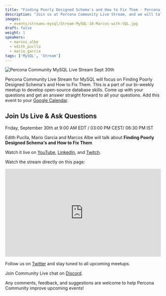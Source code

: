 ```yaml
---
title: "Finding Poorly Designed Schema's and How to Fix Them - Percona Community MySQL Live Stream & Chat - Sept 30th"
description: "Join us at Percona Community Live Stream, and we will talk about Finding Poorly Designed Schema's and How to Fix Them with database experts on Friday, September 30th at 9:00 AM EDT  / 03:00 PM CEST/ 06:30 PM IST"
images:
  - events/streams-mysql/Stream-MySQL-10-Marcos-with-SQL.jpg
draft: false
weight: 1
speakers:
  - marcos_albe
  - edith_puclla
  - mario_garcia
tags: ['MySQL', 'Stream']
---
```

![Percona Community MySQL Live Stream Sept 30th](events/streams-mysql/Stream-MySQL-10-Marcos-with-SQL.jpg)

Percona Community Live Stream for MySQL will focus on Finding Poorly Designed Schema's and How to Fix Them. This is a part of our bi-weekly meetup to develop open-source database skills. Come up with your questions and get an answer straight forward to all your questions. Add this event to your [Google Calendar](https://calendar.google.com/event?action=TEMPLATE&tmeid=MzM5OG1ubWdhb2xmY2tqMjdzMDdrdmNlbjcgY19zbGhubmkyMXZvcDZyNjFrdDhhaTI2bDY0Z0Bn&tmsrc=c_slhnni21vop6r61kt8ai26l64g%40group.calendar.google.com).

## Join Us Live & Ask Questions
Friday, September 30th at 9:00 AM EDT / 03:00 PM CEST/ 06:30 PM IST

Edith Puclla, Mario Garcia and Marcos Albe will talk about **Finding Poorly Designed Schema's and How to Fix Them**

Watch it live on [YouTube](https://www.youtube.com/watch?v=PDYWBDGLBE0), [LinkedIn](https://www.linkedin.com/video/event/urn:li:ugcPost:6980504951860948992/), and [Twitch](https://www.twitch.tv/perconacommunity).


Watch the stream directly on this page:

<div style="padding:56.25% 0 0 0;position:relative;"><iframe src="https://player.restream.io/?token=fadad163c92f4325b9131bfcc62d94a1" allow="autoplay" allowfullscreen frameborder="0" style="position:absolute;top:0;left:0;width:100%;height:100%;"/></iframe></div>

Follow us on [Twitter](https://twitter.com/PerconaBytes) and stay tuned to all upcoming meetups.

Join Community Live chat on [Discord](http://per.co.na/discord).

Any comments, feedback, and suggestions are welcome to help Percona Community improve upcoming events!